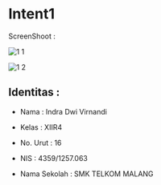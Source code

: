 # Intent1

ScreenShoot      :

![1 1](https://cloud.githubusercontent.com/assets/22757231/19966683/7c3b686a-a1ff-11e6-90b4-dbb1f80dfaac.png)


![1 2](https://cloud.githubusercontent.com/assets/22757231/19966684/7c3f8e68-a1ff-11e6-8771-d9ba6f6971b7.png)

<h2>Identitas        :</h2>

  * Nama : Indra Dwi Virnandi


  * Kelas : XIIR4


  * No. Urut : 16


  * NIS : 4359/1257.063


  * Nama Sekolah : SMK TELKOM MALANG

